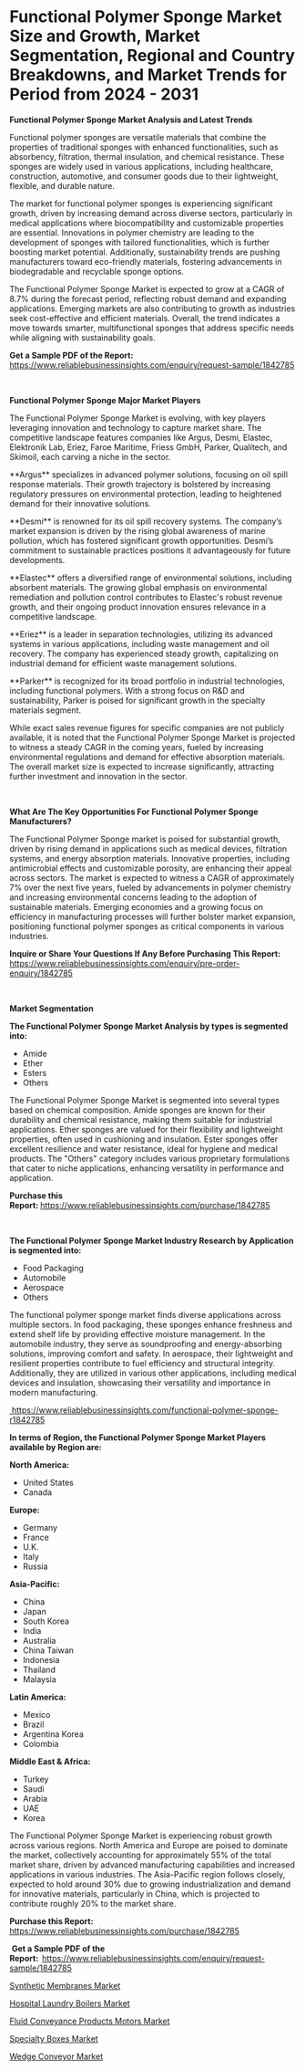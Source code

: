 <p><h1>Functional Polymer Sponge Market Size and Growth, Market Segmentation, Regional and Country Breakdowns, and Market Trends for Period from 2024 -  2031</h1></p><p><strong>Functional Polymer Sponge Market Analysis and Latest Trends</strong></p>
<p><p>Functional polymer sponges are versatile materials that combine the properties of traditional sponges with enhanced functionalities, such as absorbency, filtration, thermal insulation, and chemical resistance. These sponges are widely used in various applications, including healthcare, construction, automotive, and consumer goods due to their lightweight, flexible, and durable nature. </p><p>The market for functional polymer sponges is experiencing significant growth, driven by increasing demand across diverse sectors, particularly in medical applications where biocompatibility and customizable properties are essential. Innovations in polymer chemistry are leading to the development of sponges with tailored functionalities, which is further boosting market potential. Additionally, sustainability trends are pushing manufacturers toward eco-friendly materials, fostering advancements in biodegradable and recyclable sponge options.</p><p>The Functional Polymer Sponge Market is expected to grow at a CAGR of 8.7% during the forecast period, reflecting robust demand and expanding applications. Emerging markets are also contributing to growth as industries seek cost-effective and efficient materials. Overall, the trend indicates a move towards smarter, multifunctional sponges that address specific needs while aligning with sustainability goals.</p></p>
<p><strong>Get a Sample PDF of the Report:&nbsp;</strong> <a href="https://www.reliablebusinessinsights.com/enquiry/request-sample/1842785?utm_campaign=39&utm_medium=2&utm_source=Github&utm_content=ia&utm_term=17102024&utm_id=functional-polymer-sponge">https://www.reliablebusinessinsights.com/enquiry/request-sample/1842785</a></p>
<p>&nbsp;</p>
<p><strong>Functional Polymer Sponge Major Market Players</strong></p>
<p><p>The Functional Polymer Sponge Market is evolving, with key players leveraging innovation and technology to capture market share. The competitive landscape features companies like Argus, Desmi, Elastec, Elektronik Lab, Eriez, Faroe Maritime, Friess GmbH, Parker, Qualitech, and Skimoil, each carving a niche in the sector.</p><p>**Argus** specializes in advanced polymer solutions, focusing on oil spill response materials. Their growth trajectory is bolstered by increasing regulatory pressures on environmental protection, leading to heightened demand for their innovative solutions.</p><p>**Desmi** is renowned for its oil spill recovery systems. The company’s market expansion is driven by the rising global awareness of marine pollution, which has fostered significant growth opportunities. Desmi’s commitment to sustainable practices positions it advantageously for future developments.</p><p>**Elastec** offers a diversified range of environmental solutions, including absorbent materials. The growing global emphasis on environmental remediation and pollution control contributes to Elastec's robust revenue growth, and their ongoing product innovation ensures relevance in a competitive landscape.</p><p>**Eriez** is a leader in separation technologies, utilizing its advanced systems in various applications, including waste management and oil recovery. The company has experienced steady growth, capitalizing on industrial demand for efficient waste management solutions.</p><p>**Parker** is recognized for its broad portfolio in industrial technologies, including functional polymers. With a strong focus on R&D and sustainability, Parker is poised for significant growth in the specialty materials segment.</p><p>While exact sales revenue figures for specific companies are not publicly available, it is noted that the Functional Polymer Sponge Market is projected to witness a steady CAGR in the coming years, fueled by increasing environmental regulations and demand for effective absorption materials. The overall market size is expected to increase significantly, attracting further investment and innovation in the sector.</p></p>
<p>&nbsp;</p>
<p><strong>What Are The Key Opportunities For Functional Polymer Sponge Manufacturers?</strong></p>
<p><p>The Functional Polymer Sponge market is poised for substantial growth, driven by rising demand in applications such as medical devices, filtration systems, and energy absorption materials. Innovative properties, including antimicrobial effects and customizable porosity, are enhancing their appeal across sectors. The market is expected to witness a CAGR of approximately 7% over the next five years, fueled by advancements in polymer chemistry and increasing environmental concerns leading to the adoption of sustainable materials. Emerging economies and a growing focus on efficiency in manufacturing processes will further bolster market expansion, positioning functional polymer sponges as critical components in various industries.</p></p>
<p><strong>Inquire or Share Your Questions If Any Before Purchasing This Report:</strong> <a href="https://www.reliablebusinessinsights.com/enquiry/pre-order-enquiry/1842785?utm_campaign=39&utm_medium=2&utm_source=Github&utm_content=ia&utm_term=17102024&utm_id=functional-polymer-sponge">https://www.reliablebusinessinsights.com/enquiry/pre-order-enquiry/1842785</a></p>
<p>&nbsp;</p>
<p><strong>Market Segmentation</strong></p>
<p><strong>The Functional Polymer Sponge Market Analysis by types is segmented into:</strong></p>
<p><ul><li>Amide</li><li>Ether</li><li>Esters</li><li>Others</li></ul></p>
<p><p>The Functional Polymer Sponge Market is segmented into several types based on chemical composition. Amide sponges are known for their durability and chemical resistance, making them suitable for industrial applications. Ether sponges are valued for their flexibility and lightweight properties, often used in cushioning and insulation. Ester sponges offer excellent resilience and water resistance, ideal for hygiene and medical products. The "Others" category includes various proprietary formulations that cater to niche applications, enhancing versatility in performance and application.</p></p>
<p><strong>Purchase this Report:&nbsp;</strong><a href="https://www.reliablebusinessinsights.com/purchase/1842785?utm_campaign=39&utm_medium=2&utm_source=Github&utm_content=ia&utm_term=17102024&utm_id=functional-polymer-sponge">https://www.reliablebusinessinsights.com/purchase/1842785</a></p>
<p>&nbsp;</p>
<p><strong>The Functional Polymer Sponge Market Industry Research by Application is segmented into:</strong></p>
<p><ul><li>Food Packaging</li><li>Automobile</li><li>Aerospace</li><li>Others</li></ul></p>
<p><p>The functional polymer sponge market finds diverse applications across multiple sectors. In food packaging, these sponges enhance freshness and extend shelf life by providing effective moisture management. In the automobile industry, they serve as soundproofing and energy-absorbing solutions, improving comfort and safety. In aerospace, their lightweight and resilient properties contribute to fuel efficiency and structural integrity. Additionally, they are utilized in various other applications, including medical devices and insulation, showcasing their versatility and importance in modern manufacturing.</p></p>
<p><a href="https://www.reliablebusinessinsights.com/functional-polymer-sponge-r1842785?utm_campaign=39&utm_medium=2&utm_source=Github&utm_content=ia&utm_term=17102024&utm_id=functional-polymer-sponge">&nbsp;https://www.reliablebusinessinsights.com/functional-polymer-sponge-r1842785</a></p>
<p><strong>In terms of Region, the Functional Polymer Sponge Market Players available by Region are:</strong></p>
<p>
    <p> <strong> North America: </strong>
        <ul>
            <li>United States</li>
            <li>Canada</li>
        </ul>
        </p> 
    <p> <strong> Europe: </strong>
        <ul>
            <li>Germany</li>
            <li>France</li>
            <li>U.K.</li>
            <li>Italy</li>
            <li>Russia</li>
        </ul>
        </p> 
    <p> <strong> Asia-Pacific: </strong>
        <ul>
            <li>China</li>
            <li>Japan</li>
            <li>South Korea</li>
            <li>India</li>
            <li>Australia</li>
            <li>China Taiwan</li>
            <li>Indonesia</li>
            <li>Thailand</li>
            <li>Malaysia</li>
        </ul>
        </p> 
    <p> <strong> Latin America: </strong>
        <ul>
            <li>Mexico</li>
            <li>Brazil</li>
            <li>Argentina Korea</li>
            <li>Colombia</li>
        </ul>
        </p> 
    <p> <strong> Middle East & Africa: </strong>
        <ul>
            <li>Turkey</li>
            <li>Saudi</li>
            <li>Arabia</li>
            <li>UAE</li>
            <li>Korea</li>
        </ul>
    </p>
    </p>
<p><p>The Functional Polymer Sponge Market is experiencing robust growth across various regions. North America and Europe are poised to dominate the market, collectively accounting for approximately 55% of the total market share, driven by advanced manufacturing capabilities and increased applications in various industries. The Asia-Pacific region follows closely, expected to hold around 30% due to growing industrialization and demand for innovative materials, particularly in China, which is projected to contribute roughly 20% to the market share.</p></p>
<p><strong>Purchase this Report: </strong><a href="https://www.reliablebusinessinsights.com/purchase/1842785?utm_campaign=39&utm_medium=2&utm_source=Github&utm_content=ia&utm_term=17102024&utm_id=functional-polymer-sponge">https://www.reliablebusinessinsights.com/purchase/1842785</a></p>
<p>&nbsp;<strong>Get a Sample PDF of the Report:&nbsp;&nbsp;</strong><a href="https://www.reliablebusinessinsights.com/enquiry/request-sample/1842785?utm_campaign=39&utm_medium=2&utm_source=Github&utm_content=ia&utm_term=17102024&utm_id=functional-polymer-sponge">https://www.reliablebusinessinsights.com/enquiry/request-sample/1842785</a></p>
<p><strong></strong></p>
<p><p><a href="https://www.linkedin.com/pulse/market-insights-global-synthetic-membranes-forecast-innovation-r2wce?utm_campaign=39&utm_medium=2&utm_source=Github&utm_content=ia&utm_term=17102024&utm_id=functional-polymer-sponge">Synthetic Membranes Market</a></p><p><a href="https://github.com/MegiMusaj575/Market-Research-Report-List-1/blob/main/hospital-laundry-boilers-market.md?utm_campaign=39&utm_medium=2&utm_source=Github&utm_content=ia&utm_term=17102024&utm_id=functional-polymer-sponge">Hospital Laundry Boilers Market</a></p><p><a href="https://github.com/tomasa8xtkvotaw/Market-Research-Report-List-1/blob/main/fluid-conveyance-products-motors-market.md?utm_campaign=39&utm_medium=2&utm_source=Github&utm_content=ia&utm_term=17102024&utm_id=functional-polymer-sponge">Fluid Conveyance Products Motors Market</a></p><p><a href="https://www.linkedin.com/pulse/global-specialty-boxes-nexus-sector-confluences-regional-c4tje?utm_campaign=39&utm_medium=2&utm_source=Github&utm_content=ia&utm_term=17102024&utm_id=functional-polymer-sponge">Specialty Boxes Market</a></p><p><a href="https://issuu.com/reportprime-2/docs/wedge-conveyor-market-size-2030.ppt_206453604ade0a?utm_campaign=39&utm_medium=2&utm_source=Github&utm_content=ia&utm_term=17102024&utm_id=functional-polymer-sponge">Wedge Conveyor Market</a></p></p>